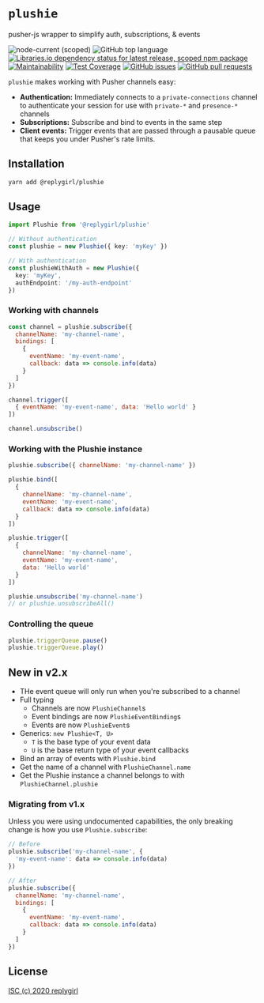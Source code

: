 # `plushie`

pusher-js wrapper to simplify auth, subscriptions, & events

![node-current (scoped)](https://img.shields.io/node/v/@replygirl/plushie) ![GitHub top language](https://img.shields.io/github/languages/top/replygirl/plushie) [![Libraries.io dependency status for latest release, scoped npm package](https://img.shields.io/librariesio/release/npm/@replygirl/plushie)](https://libraries.io/npm/@replygirl%2Fplushie) [![Maintainability](https://api.codeclimate.com/v1/badges/1a438989c970847d85fd/maintainability)](https://codeclimate.com/github/replygirl/plushie/maintainability) [![Test Coverage](https://api.codeclimate.com/v1/badges/1a438989c970847d85fd/test_coverage)](https://codeclimate.com/github/replygirl/plushie/test_coverage) [![GitHub issues](https://img.shields.io/github/issues/replygirl/plushie)](https://github.com/replygirl/plushie/issues) [![GitHub pull requests](https://img.shields.io/github/issues-pr/replygirl/plushie)](https://github.com/replygirl/plushie/pulls)

`plushie` makes working with Pusher channels easy:

- **Authentication:** Immediately connects to a `private-connections` channel to authenticate your session for use with `private-*` and `presence-*` channels
- **Subscriptions:** Subscribe and bind to events in the same step
- **Client events:** Trigger events that are passed through a pausable queue that keeps you under Pusher's rate limits.

## Installation

```bash
yarn add @replygirl/plushie
```

## Usage

```ts
import Plushie from '@replygirl/plushie'

// Without authentication
const plushie = new Plushie({ key: 'myKey' })

// With authentication
const plushieWithAuth = new Plushie({
  key: 'myKey',
  authEndpoint: '/my-auth-endpoint'
})
```

### Working with channels

```js
const channel = plushie.subscribe({
  channelName: 'my-channel-name',
  bindings: [
    {
      eventName: 'my-event-name',
      callback: data => console.info(data)
    }
  ]
})

channel.trigger([
  { eventName: 'my-event-name', data: 'Hello world' }
])

channel.unsubscribe()
```

### Working with the Plushie instance

```js
plushie.subscribe({ channelName: 'my-channel-name' })

plushie.bind([
  {
    channelName: 'my-channel-name',
    eventName: 'my-event-name',
    callback: data => console.info(data)
  }
])

plushie.trigger([
  {
    channelName: 'my-channel-name',
    eventName: 'my-event-name',
    data: 'Hello world'
  }
])

plushie.unsubscribe('my-channel-name')
// or plushie.unsubscribeAll()
```

### Controlling the queue

```js
plushie.triggerQueue.pause()
plushie.triggerQueue.play()
```

## New in v2.x

- THe event queue will only run when you're subscribed to a channel
- Full typing
  - Channels are now `PlushieChannel`s
  - Event bindings are now `PlushieEventBinding`s
  - Events are now `PlushieEvent`s
- Generics: `new Plushie<T, U>`
  - `T` is the base type of your event data
  - `U` is the base return type of your event callbacks
- Bind an array of events with `Plushie.bind`
- Get the name of a channel with `PlushieChannel.name`
- Get the Plushie instance a channel belongs to with `PlushieChannel.plushie`

### Migrating from v1.x

Unless you were using undocumented capabilities, the only breaking change is how you use `Plushie.subscribe`:

```js
// Before
plushie.subscribe('my-channel-name', {
  'my-event-name': data => console.info(data)
})

// After
plushie.subscribe({
  channelName: 'my-channel-name',
  bindings: [
    {
      eventName: 'my-event-name',
      callback: data => console.info(data)
    }
  ]
})
```

## License

[ISC (c) 2020 replygirl](https://github.com/replygirl/tc/blob/main/LICENSE.md)
